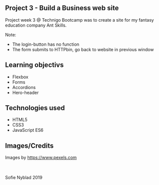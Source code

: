 ## Project 3 - Build a Business web site

Project week 3 @ Technigo Bootcamp was to create a site for my fantasy education company Ant Skills.

Note:
- The login-button has no function
- The form submits to HTTPbin, go back to website in previous window

## Learning objectivs

- Flexbox
- Forms
- Accordions
- Hero-header

## Technologies used
- HTML5 <br>
- CSS3 <br>
- JavaScript ES6

## Images/Credits
Images by https://www.pexels.com

<br>
<br>
Sofie Nyblad 2019
